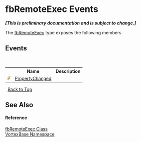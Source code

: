 # fbRemoteExec Events
 _**\[This is preliminary documentation and is subject to change.\]**_

The <a href="T_VortexBase_fbRemoteExec.md">fbRemoteExec</a> type exposes the following members.


## Events
&nbsp;<table><tr><th></th><th>Name</th><th>Description</th></tr><tr><td>![Public event](media/pubevent.gif "Public event")</td><td><a href="E_VortexBase_fbRemoteExec_PropertyChanged.md">PropertyChanged</a></td><td /></tr></table>&nbsp;
<a href="#fbremoteexec-events">Back to Top</a>

## See Also


#### Reference
<a href="T_VortexBase_fbRemoteExec.md">fbRemoteExec Class</a><br /><a href="N_VortexBase.md">VortexBase Namespace</a><br />
